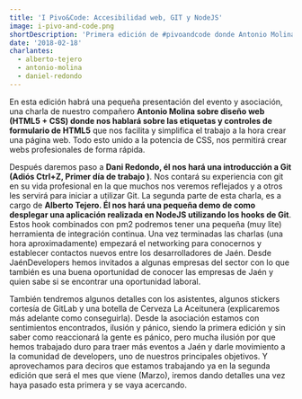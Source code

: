 ```yaml
---
title: 'I Pivo&Code: Accesibilidad web, GIT y NodeJS'
image: i-pivo-and-code.png
shortDescription: 'Primera edición de #pivoandcode donde Antonio Molina nos hablará sobre HTML5 y CSS, Daniel Redondo hará una breve introducción a Git y por último Alberto Tejero creará una pequeña integración continua con hook de git y pm2.'
date: '2018-02-18'
charlantes:
  - alberto-tejero
  - antonio-molina
  - daniel-redondo
---
```


En esta edición habrá una pequeña presentación del evento y asociación, una charla de nuestro compañero **Antonio Molina sobre diseño web (HTML5 + CSS) donde nos hablará sobre las etiquetas y controles de formulario de HTML5** que nos facilita y simplifica el trabajo a la hora crear una página web. Todo esto unido a la potencia de CSS, nos permitirá crear webs profesionales de forma rápida.

Después daremos paso a **Dani Redondo, él nos hará una introducción a Git (Adiós Ctrl+Z, Primer día de trabajo )**. Nos contará su experiencia con git en su vida profesional en la que muchos nos veremos reflejados y a otros les servirá para iniciar a utilizar Git. La segunda parte de esta charla, es a cargo de **Alberto Tejero. Él nos hará una pequeña demo de como desplegar una aplicación realizada en NodeJS utilizando los hooks de Git**. Estos hook combinados con pm2 podremos tener una pequeña (muy lite) herramienta de integración continua. Una vez terminadas las charlas (una hora aproximadamente) empezará el networking para conocernos y establecer contactos nuevos entre los desarrolladores de Jaén. Desde JaénDevelopers hemos invitados a algunas empresas del sector con lo que también es una buena oportunidad de conocer las empresas de Jaén y quien sabe si se encontrar una oportunidad laboral.

También tendremos algunos detalles con los asistentes, algunos stickers cortesía de GitLab y una botella de Cerveza La Aceitunera (explicaremos más adelante como conseguirla). Desde la asociación estamos con sentimientos encontrados, ilusión y pánico, siendo la primera edición y sin saber como reaccionará la gente es pánico, pero mucha ilusión por que hemos trabajado duro para traer más eventos a Jaén y darle movimiento a la comunidad de developers, uno de nuestros principales objetivos. Y aprovechamos para deciros que estamos trabajando ya en la segunda edición que será el mes que viene (Marzo), iremos dando detalles una vez haya pasado esta primera y se vaya acercando.
